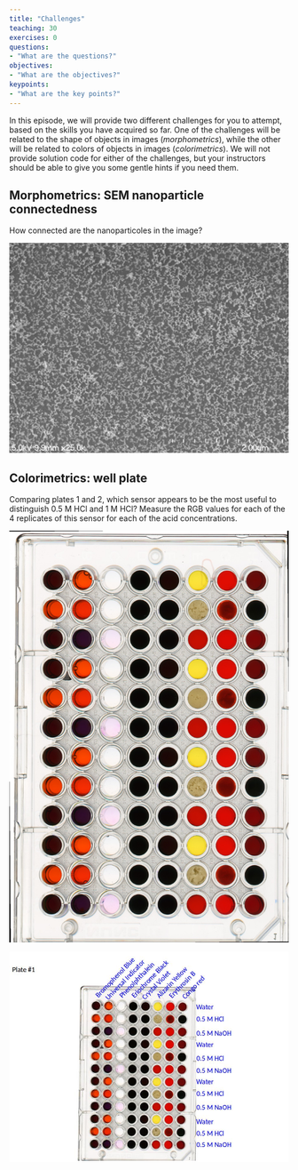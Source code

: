 ```yaml
---
title: "Challenges"
teaching: 30
exercises: 0
questions:
- "What are the questions?"
objectives:
- "What are the objectives?"
keypoints:
- "What are the key points?"
---
```


In this episode, we will provide two different challenges for you to attempt,
based on the skills you have acquired so far. One of the challenges will be
related to the shape of objects in images (*morphometrics*), while the other 
will be related to colors of objects in images (*colorimetrics*). We will not
provide solution code for either of the challenges, but your instructors should
be able to give you some gentle hints if you need them.

## Morphometrics: SEM nanoparticle connectedness

How connected are the nanoparticoles in the image?

![SEM nanoparitcles](../fig/09-nanoparticles.jpg)

## Colorimetrics: well plate 

Comparing plates 1 and 2, which sensor appears to be the most useful to 
distinguish 0.5 M HCl and 1 M HCl?   Measure the RGB values for each of the 4 
replicates of this sensor for each of the acid concentrations. 

![Well plate 1](../fig/09-well-plate.jpg)

![Well plate 1 layout](../fig/09-well-plate-layout.jpg)


